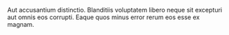 Aut accusantium distinctio. Blanditiis voluptatem libero neque sit excepturi aut omnis eos corrupti. Eaque quos minus error rerum eos esse ex magnam.